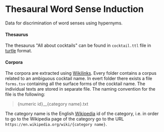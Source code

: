 # Thesaural Word Sense Induction
Data for discrimination of word senses using hypernyms.

#### Thesaurus
The thesaurus "All about cocktails" can be found in `cocktail.ttl` file in [turtle](https://www.w3.org/TeamSubmission/turtle) format.

#### Corpora
The corpora are extracted using [Wikilinks](http://www.iesl.cs.umass.edu/data/wiki-links). Every folder contains a corpus related to an ambiguous cocktail name. In evert folder there exists a file `forms.tsv` containing all the surface forms of the cocktail name. The individual texts are stored in separate file. The naming convention for the file is the following:
> {numeric id}__{category name}.txt

The category name is the English [Wikipedia](https://en.wikipedia.org/wiki/Main_Page) id of the category, i.e. in order to go to the Wikipedia page of the category go to the URL `https://en.wikipedia.org/wiki/{category name}`.